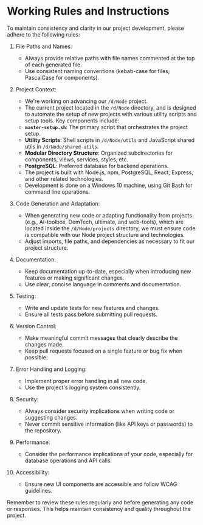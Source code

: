 # Working Rules and Instructions

To maintain consistency and clarity in our project development, please adhere to the following rules:

1. File Paths and Names:
   - Always provide relative paths with file names commented at the top of each generated file.
   - Use consistent naming conventions (kebab-case for files, PascalCase for components).

2. Project Context:
   - We're working on advancing our `/d/Node` project.
   - The current project located in the `/d/Node` directory, and is designed to automate the setup of new projects with various utility scripts and setup tools. Key components include:
    - **`master-setup.sh`**: The primary script that orchestrates the project setup.
    - **Utility Scripts**: Shell scripts in `/d/Node/utils` and JavaScript shared utils in `/d/Node/shared-utils`.
    - **Modular Directory Structure**: Organized subdirectories for components, views, services, styles, etc.
    - **PostgreSQL**: Preferred database for backend operations.
   - The project is built with Node.js, npm, PostgreSQL, React, Express, and other related technologies.
   - Development is done on a Windows 10 machine, using Git Bash for command line operations.

3. Code Generation and Adaptation:
   - When generating new code or adapting functionality from projects (e.g., Ai-toolbox, DemTech, ultimate, and web-tools), which are located inside the `/d/Node/projects` directory, we must ensure code is compatible with our Node project structure and technologies.
   - Adjust imports, file paths, and dependencies as necessary to fit our project structure.

4. Documentation:
   - Keep documentation up-to-date, especially when introducing new features or making significant changes.
   - Use clear, concise language in comments and documentation.

5. Testing:
   - Write and update tests for new features and changes.
   - Ensure all tests pass before submitting pull requests.

6. Version Control:
   - Make meaningful commit messages that clearly describe the changes made.
   - Keep pull requests focused on a single feature or bug fix when possible.

7. Error Handling and Logging:
   - Implement proper error handling in all new code.
   - Use the project's logging system consistently.

8. Security:
   - Always consider security implications when writing code or suggesting changes.
   - Never commit sensitive information (like API keys or passwords) to the repository.

9. Performance:
   - Consider the performance implications of your code, especially for database operations and API calls.

10. Accessibility:
    - Ensure new UI components are accessible and follow WCAG guidelines.

Remember to review these rules regularly and before generating any code or responses. This helps maintain consistency and quality throughout the project.
